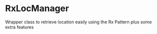 # RxLocManager
Wrapper class to retrieve location easily using the Rx Pattern plus some extra features
